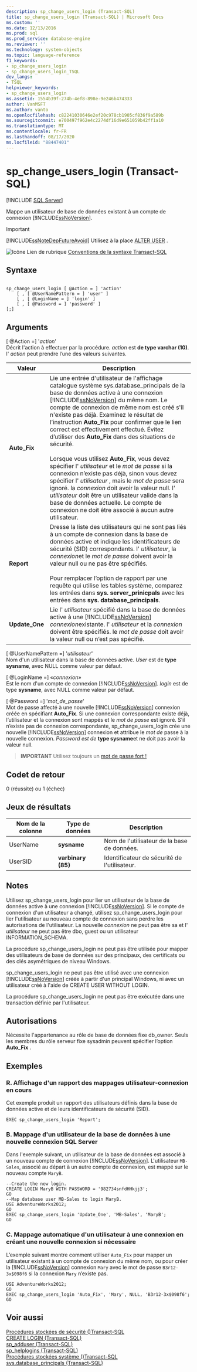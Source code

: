 ```yaml
---
description: sp_change_users_login (Transact-SQL)
title: sp_change_users_login (Transact-SQL) | Microsoft Docs
ms.custom: ''
ms.date: 12/13/2016
ms.prod: sql
ms.prod_service: database-engine
ms.reviewer: ''
ms.technology: system-objects
ms.topic: language-reference
f1_keywords:
- sp_change_users_login
- sp_change_users_login_TSQL
dev_langs:
- TSQL
helpviewer_keywords:
- sp_change_users_login
ms.assetid: 1554b39f-274b-4ef8-898e-9e246b474333
author: VanMSFT
ms.author: vanto
ms.openlocfilehash: c82241030646e2ef20c978cb1905cf836f9a589b
ms.sourcegitcommit: e700497f962e4c2274df16d9e651059b42ff1a10
ms.translationtype: MT
ms.contentlocale: fr-FR
ms.lasthandoff: 08/17/2020
ms.locfileid: "88447401"
---
```

# <a name="sp_change_users_login-transact-sql"></a>sp_change_users_login (Transact-SQL)
[!INCLUDE [SQL Server](../../includes/applies-to-version/sqlserver.md)]

  Mappe un utilisateur de base de données existant à un compte de connexion [!INCLUDE[ssNoVersion](../../includes/ssnoversion-md.md)]. 
  
 > [!IMPORTANT]
 > [!INCLUDE[ssNoteDepFutureAvoid](../../includes/ssnotedepfutureavoid-md.md)] Utilisez à la place [ALTER USER](../../t-sql/statements/alter-user-transact-sql.md) .  
  
  
 ![Icône Lien de rubrique](../../database-engine/configure-windows/media/topic-link.gif "Icône du lien de rubrique") [Conventions de la syntaxe Transact-SQL](../../t-sql/language-elements/transact-sql-syntax-conventions-transact-sql.md)  
  
## <a name="syntax"></a>Syntaxe  
  
```  
  
sp_change_users_login [ @Action = ] 'action'   
    [ , [ @UserNamePattern = ] 'user' ]   
    [ , [ @LoginName = ] 'login' ]   
    [ , [ @Password = ] 'password' ]  
[;]  
```  
  
## <a name="arguments"></a>Arguments  
 [ @Action =] '*action*'  
 Décrit l'action à effectuer par la procédure. *action* est **de type varchar (10)**. l' *action* peut prendre l’une des valeurs suivantes.  
  
|Valeur|Description|  
|-----------|-----------------|  
|**Auto_Fix**|Lie une entrée d'utilisateur de l'affichage catalogue système sys.database_principals de la base de données active à une connexion [!INCLUDE[ssNoVersion](../../includes/ssnoversion-md.md)] du même nom. Le compte de connexion de même nom est créé s'il n'existe pas déjà. Examinez le résultat de l’instruction **Auto_Fix** pour confirmer que le lien correct est effectivement effectué. Évitez d’utiliser des **Auto_Fix** dans des situations de sécurité.<br /><br /> Lorsque vous utilisez **Auto_Fix**, vous devez spécifier l' *utilisateur* et le *mot de passe* si la connexion n’existe pas déjà, sinon vous devez spécifier l' *utilisateur* , mais le *mot de passe* sera ignoré. la *connexion* doit avoir la valeur null. l' *utilisateur* doit être un utilisateur valide dans la base de données actuelle. Le compte de connexion ne doit être associé à aucun autre utilisateur.|  
|**Report**|Dresse la liste des utilisateurs qui ne sont pas liés à un compte de connexion dans la base de données active et indique les identificateurs de sécurité (SID) correspondants. l' *utilisateur*, la *connexion*et le *mot de passe* doivent avoir la valeur null ou ne pas être spécifiés.<br /><br /> Pour remplacer l’option de rapport par une requête qui utilise les tables système, comparez les entrées dans **sys. server_prinicpals** avec les entrées dans **sys. database_principals**.|  
|**Update_One**|Lie l' *utilisateur* spécifié dans la base de données active à une [!INCLUDE[ssNoVersion](../../includes/ssnoversion-md.md)] *connexion*existante. l' *utilisateur* et la *connexion* doivent être spécifiés. le *mot de passe* doit avoir la valeur null ou n’est pas spécifié.|  
  
 [ @UserNamePattern =] '*utilisateur*'  
 Nom d'un utilisateur dans la base de données active. *User* est de **type sysname**, avec NULL comme valeur par défaut.  
  
 [ @LoginName =] «*connexion*»  
 Est le nom d'un compte de connexion [!INCLUDE[ssNoVersion](../../includes/ssnoversion-md.md)]. *login* est de type **sysname**, avec NULL comme valeur par défaut.  
  
 [ @Password =] '*mot_de_passe*'  
 Mot de passe affecté à une nouvelle [!INCLUDE[ssNoVersion](../../includes/ssnoversion-md.md)] connexion créée en spécifiant **Auto_Fix**. Si une connexion correspondante existe déjà, l’utilisateur et la connexion sont mappés et le *mot de passe* est ignoré. S’il n’existe pas de connexion correspondante, sp_change_users_login crée une nouvelle [!INCLUDE[ssNoVersion](../../includes/ssnoversion-md.md)] connexion et attribue le *mot de* passe à la nouvelle connexion. *Password est de* **type sysname**et ne doit pas avoir la valeur null.  
  
> **IMPORTANT** Utilisez toujours un [mot de passe fort !](../../relational-databases/security/strong-passwords.md)
  
## <a name="return-code-values"></a>Codet de retour  
 0 (réussite) ou 1 (échec)  
  
## <a name="result-sets"></a>Jeux de résultats  
  
|Nom de la colonne|Type de données|Description|  
|-----------------|---------------|-----------------|  
|UserName|**sysname**|Nom de l'utilisateur de la base de données.|  
|UserSID|**varbinary (85)**|Identificateur de sécurité de l'utilisateur.|  
  
## <a name="remarks"></a>Notes  
 Utilisez sp_change_users_login pour lier un utilisateur de la base de données active à une connexion [!INCLUDE[ssNoVersion](../../includes/ssnoversion-md.md)]. Si le compte de connexion d'un utilisateur a changé, utilisez sp_change_users_login pour lier l'utilisateur au nouveau compte de connexion sans perdre les autorisations de l'utilisateur. La nouvelle *connexion* ne peut pas être sa et l' *utilisateur* ne peut pas être dbo, guest ou un utilisateur INFORMATION_SCHEMA.  
  
 La procédure sp_change_users_login ne peut pas être utilisée pour mapper des utilisateurs de base de données sur des principaux, des certificats ou des clés asymétriques de niveau Windows.  
  
 sp_change_users_login ne peut pas être utilisé avec une connexion [!INCLUDE[ssNoVersion](../../includes/ssnoversion-md.md)] créée à partir d'un principal Windows, ni avec un utilisateur créé à l'aide de CREATE USER WITHOUT LOGIN.  
  
 La procédure sp_change_users_login ne peut pas être exécutée dans une transaction définie par l'utilisateur.  
  
## <a name="permissions"></a>Autorisations  
 Nécessite l'appartenance au rôle de base de données fixe db_owner. Seuls les membres du rôle serveur fixe sysadmin peuvent spécifier l’option **Auto_Fix** .  
  
## <a name="examples"></a>Exemples  
  
### <a name="a-showing-a-report-of-the-current-user-to-login-mappings"></a>R. Affichage d'un rapport des mappages utilisateur-connexion en cours  
 Cet exemple produit un rapport des utilisateurs définis dans la base de données active et de leurs identificateurs de sécurité (SID).  
  
```  
EXEC sp_change_users_login 'Report';  
```  
  
### <a name="b-mapping-a-database-user-to-a-new-sql-server-login"></a>B. Mappage d'un utilisateur de la base de données à une nouvelle connexion SQL Server  
 Dans l'exemple suivant, un utilisateur de la base de données est associé à un nouveau compte de connexion [!INCLUDE[ssNoVersion](../../includes/ssnoversion-md.md)]. L'utilisateur `MB-Sales`, associé au départ à un autre compte de connexion, est mappé sur le nouveau compte `MaryB`.  
  
```  
--Create the new login.  
CREATE LOGIN MaryB WITH PASSWORD = '982734snfdHHkjj3';  
GO  
--Map database user MB-Sales to login MaryB.  
USE AdventureWorks2012;  
GO  
EXEC sp_change_users_login 'Update_One', 'MB-Sales', 'MaryB';  
GO  
```  
  
### <a name="c-automatically-mapping-a-user-to-a-login-creating-a-new-login-if-it-is-required"></a>C. Mappage automatique d'un utilisateur à une connexion en créant une nouvelle connexion si nécessaire  
 L’exemple suivant montre comment utiliser `Auto_Fix` pour mapper un utilisateur existant à un compte de connexion du même nom, ou pour créer la [!INCLUDE[ssNoVersion](../../includes/ssnoversion-md.md)] connexion `Mary` avec le mot de passe `B3r12-3x$098f6` si la connexion `Mary` n’existe pas.  
  
```  
USE AdventureWorks2012;  
GO  
EXEC sp_change_users_login 'Auto_Fix', 'Mary', NULL, 'B3r12-3x$098f6';  
GO  
```  
  
## <a name="see-also"></a>Voir aussi  
 [Procédures stockées de sécurité &#40;&#41;Transact-SQL ](../../relational-databases/system-stored-procedures/security-stored-procedures-transact-sql.md)   
 [CREATE LOGIN &#40;Transact-SQL&#41;](../../t-sql/statements/create-login-transact-sql.md)   
 [sp_adduser &#40;Transact-SQL&#41;](../../relational-databases/system-stored-procedures/sp-adduser-transact-sql.md)   
 [sp_helplogins &#40;Transact-SQL&#41;](../../relational-databases/system-stored-procedures/sp-helplogins-transact-sql.md)   
 [Procédures stockées système &#40;&#41;Transact-SQL ](../../relational-databases/system-stored-procedures/system-stored-procedures-transact-sql.md)   
 [sys.database_principals &#40;Transact-SQL&#41;](../../relational-databases/system-catalog-views/sys-database-principals-transact-sql.md)  
  
  
